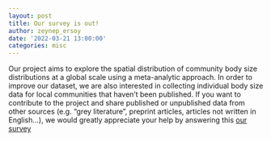 ```yaml
---
layout: post
title: Our survey is out!
author: zeynep_ersoy
date: '2022-03-21 13:00:00'
categories: misc
---
```

Our project aims to explore the spatial distribution of community body size distributions at a global scale using a meta-analytic approach. In order to improve our dataset, we are also interested in collecting individual body size data for local communities that haven’t been published. If you want to contribute to the project and share published or unpublished data from other sources (e.g. “grey literature”, preprint articles, articles not written in English…), we would greatly appreciate your help by answering this [our survey](https://docs.google.com/forms/d/e/1FAIpQLSc9DVfhsVUjM2RorJBvNU22TLjnaQu3-kAt5EiMbeB8SbiCOA/viewform) 

